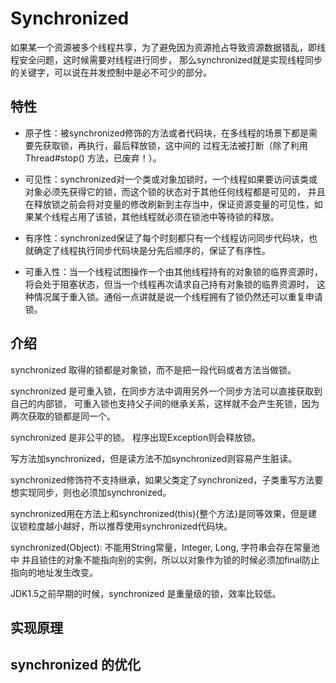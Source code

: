 # Synchronized

如果某一个资源被多个线程共享，为了避免因为资源抢占导致资源数据错乱，即线程安全问题，这时候需要对线程进行同步，
那么synchronized就是实现线程同步的关键字，可以说在并发控制中是必不可少的部分。

## 特性

- 原子性：被synchronized修饰的方法或者代码块，在多线程的场景下都是需要先获取锁，再执行，最后释放锁，这中间的
过程无法被打断（除了利用Thread#stop() 方法，已废弃！）。

- 可见性：synchronized对一个类或对象加锁时，一个线程如果要访问该类或对象必须先获得它的锁，而这个锁的状态对于其他任何线程都是可见的，
并且在释放锁之前会将对变量的修改刷新到主存当中，保证资源变量的可见性，如果某个线程占用了该锁，其他线程就必须在锁池中等待锁的释放。

- 有序性：synchronized保证了每个时刻都只有一个线程访问同步代码块，也就确定了线程执行同步代码块是分先后顺序的，保证了有序性。

- 可重入性：当一个线程试图操作一个由其他线程持有的对象锁的临界资源时，将会处于阻塞状态，但当一个线程再次请求自己持有对象锁的临界资源时，
这种情况属于重入锁。通俗一点讲就是说一个线程拥有了锁仍然还可以重复申请锁。

## 介绍

synchronized 取得的锁都是对象锁，而不是把一段代码或者方法当做锁。

synchronized 是可重入锁，在同步方法中调用另外一个同步方法可以直接获取到自己的内部锁，
可重入锁也支持父子间的继承关系，这样就不会产生死锁，因为两次获取的锁都是同一个。

synchronized 是非公平的锁。
程序出现Exception则会释放锁。

写方法加synchronized，但是读方法不加synchronized则容易产生脏读。

synchronized修饰符不支持继承，如果父类定了synchronized，子类重写方法要想实现同步，则也必须加synchronized。

synchronized用在方法上和synchronized(this){整个方法}是同等效果，但是建议锁粒度越小越好，所以推荐使用synchronized代码块。

synchronized(Object): 不能用String常量，Integer, Long, 字符串会存在常量池中
并且锁住的对象不能指向别的实例，所以以对象作为锁的时候必须加final防止指向的地址发生改变。

JDK1.5之前早期的时候，synchronized 是重量级的锁，效率比较低。

## 实现原理



## synchronized 的优化

